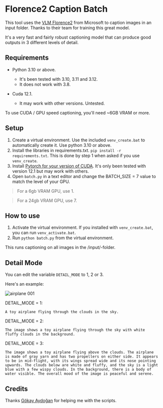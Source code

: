 # Florence2 Caption Batch
This tool uses the [VLM Florence2](https://huggingface.co/microsoft/Florence-2-large) from Microsoft to caption images in an input folder. Thanks to their team for training this great model.

It's a very fast and fairly robust captioning model that can produce good outputs in 3 different levels of detail.

## Requirements
* Python 3.10 or above.
  * It's been tested with 3.10, 3.11 and 3.12.
  * It does not work with 3.8.

* Cuda 12.1.
  * It may work with other versions. Untested.
 
To use CUDA / GPU speed captioning, you'll need ~6GB VRAM or more.

## Setup
1. Create a virtual environment. Use the included `venv_create.bat` to automatically create it. Use python 3.10 or above.
2. Install the libraries in requirements.txt. `pip install -r requirements.txt`. This is done by step 1 when asked if you use `venv_create`.
3. Install [Pytorch for your version of CUDA](https://pytorch.org/). It's only been tested with version 12.1 but may work with others.
4. Open `batch.py` in a text editor and change the BATCH_SIZE = 7 value to match the level of your GPU.

>   For a 6gb VRAM GPU, use 1.
  
>   For a 24gb VRAM GPU, use 7.

## How to use
1. Activate the virtual environment. If you installed with `venv_create.bat`, you can run `venv_activate.bat`.
2. Run `python batch.py` from the virtual environment.

This runs captioning on all images in the /input/-folder.

## Detail Mode
You can edit the variable `DETAIL_MODE` to 1, 2 or 3.

Here's an example:

![airplane 001](https://github.com/user-attachments/assets/61219c96-5ed1-4bb6-acee-17ddef62fe52)

DETAIL_MODE = 1:
```
A toy airplane flying through the clouds in the sky.
```

DETAIL_MODE = 2:
```
The image shows a toy airplane flying through the sky with white fluffy clouds in the background.
```


DETAIL_MODE = 3:
```
The image shows a toy airplane flying above the clouds. The airplane is made of gray yarn and has two propellers on either side. It appears to be in mid-flight, with its wings spread wide and its nose pointing upwards. The clouds below are white and fluffy, and the sky is a light blue with a few wispy clouds. In the background, there is a body of water visible. The overall mood of the image is peaceful and serene.
```

## Credits
Thanks [Gökay Aydoğan](https://huggingface.co/gokaygokay) for helping me with the scripts.
